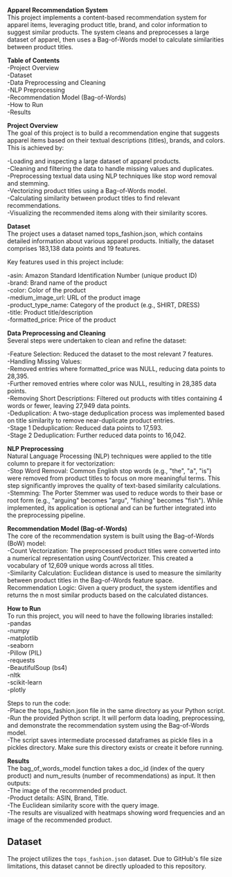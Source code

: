 **Apparel Recommendation System**  
This project implements a content-based recommendation system for apparel items, leveraging product title, brand, and color information to suggest similar products. The system cleans and preprocesses a large dataset of apparel, then uses a Bag-of-Words model to calculate similarities between product titles.
  
  
**Table of Contents**  
 -Project Overview  
 -Dataset  
 -Data Preprocessing and Cleaning  
 -NLP Preprocessing  
 -Recommendation Model (Bag-of-Words)  
 -How to Run  
 -Results  
  
  
**Project Overview**   
The goal of this project is to build a recommendation engine that suggests apparel items based on their textual descriptions (titles), brands, and colors. This is achieved by:  
  
-Loading and inspecting a large dataset of apparel products.  
-Cleaning and filtering the data to handle missing values and duplicates.  
-Preprocessing textual data using NLP techniques like stop word removal and stemming.  
-Vectorizing product titles using a Bag-of-Words model.  
-Calculating similarity between product titles to find relevant recommendations.    
-Visualizing the recommended items along with their similarity scores.  
  
  
**Dataset**  
The project uses a dataset named tops_fashion.json, which contains detailed information about various apparel products. Initially, the dataset comprises 183,138 data points and 19 features.  
  
Key features used in this project include:  
  
 -asin: Amazon Standard Identification Number (unique product ID)  
 -brand: Brand name of the product  
 -color: Color of the product  
 -medium_image_url: URL of the product image  
 -product_type_name: Category of the product (e.g., SHIRT, DRESS)  
 -title: Product title/description  
 -formatted_price: Price of the product  
  
  
**Data Preprocessing and Cleaning**  
Several steps were undertaken to clean and refine the dataset:  
  
 -Feature Selection: Reduced the dataset to the most relevant 7 features.  
 -Handling Missing Values:  
   -Removed entries where formatted_price was NULL, reducing data points to 28,395.  
   -Further removed entries where color was NULL, resulting in 28,385 data points.  
 -Removing Short Descriptions: Filtered out products with titles containing 4 words or fewer, leaving 27,949 data points.  
 -Deduplication: A two-stage deduplication process was implemented based on title similarity to remove near-duplicate product entries.  
 -Stage 1 Deduplication: Reduced data points to 17,593.  
 -Stage 2 Deduplication: Further reduced data points to 16,042.  
   
**NLP Preprocessing**  
Natural Language Processing (NLP) techniques were applied to the title column to prepare it for vectorization:  
 -Stop Word Removal: Common English stop words (e.g., "the", "a", "is") were removed from product titles to focus on more meaningful terms. This step significantly improves the quality of text-based similarity calculations.  
 -Stemming: The Porter Stemmer was used to reduce words to their base or root form (e.g., "arguing" becomes "argu", "fishing" becomes "fish"). While implemented, its application is optional and can be further integrated into the preprocessing pipeline.  
  
  
**Recommendation Model (Bag-of-Words)**  
The core of the recommendation system is built using the Bag-of-Words (BoW) model:  
 -Count Vectorization: The preprocessed product titles were converted into a numerical representation using CountVectorizer. This created a vocabulary of 12,609 unique words across all titles.  
 -Similarity Calculation: Euclidean distance is used to measure the similarity between product titles in the Bag-of-Words feature space.  
Recommendation Logic: Given a query product, the system identifies and returns the n most similar products based on the calculated distances.  
  
  
**How to Run**  
To run this project, you will need to have the following libraries installed:  
 -pandas  
 -numpy  
 -matplotlib  
 -seaborn  
 -Pillow (PIL)  
 -requests  
 -BeautifulSoup (bs4)  
 -nltk  
 -scikit-learn  
 -plotly  
   
Steps to run the code:  
 -Place the tops_fashion.json file in the same directory as your Python script.  
 -Run the provided Python script. It will perform data loading, preprocessing, and demonstrate the recommendation system using the Bag-of-Words model.  
 -The script saves intermediate processed dataframes as pickle files in a pickles directory. Make sure this directory exists or create it before running.  

    
**Results**  
The bag_of_words_model function takes a doc_id (index of the query product) and num_results (number of recommendations) as input. It then outputs:  
 -The image of the recommended product.  
 -Product details: ASIN, Brand, Title.  
 -The Euclidean similarity score with the query image.  
 -The results are visualized with heatmaps showing word frequencies and an image of the recommended product.  

 ## Dataset  
The project utilizes the `tops_fashion.json` dataset. Due to GitHub's file size limitations, this dataset cannot be directly uploaded to this repository.  
